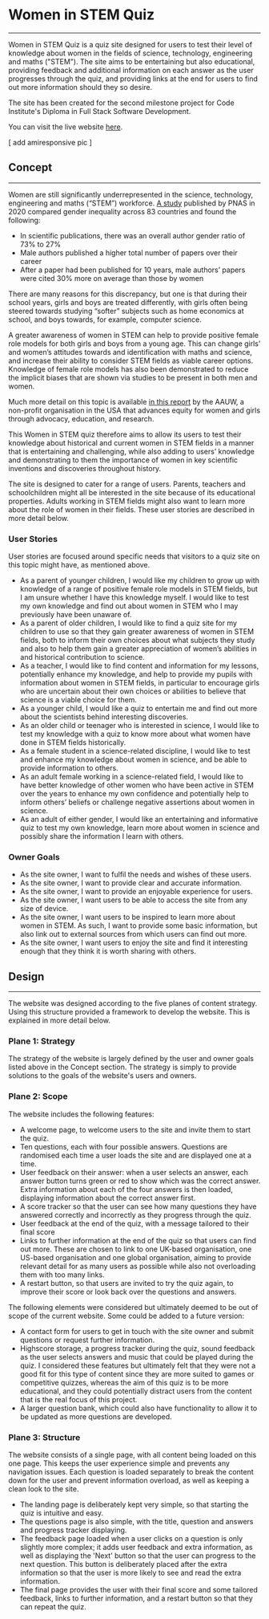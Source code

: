 # Women in STEM Quiz

------

Women in STEM Quiz is a quiz site designed for users to test their level of knowledge about women in the fields of science,  technology, engineering and maths ("STEM"). The site aims to be entertaining but also educational, providing feedback and additional information on each answer as the user progresses through the quiz, and providing links at the end for users to find out more information should they so desire.

The site has been created for the second milestone project for Code Institute's Diploma in Full Stack Software Development.

You can visit the live website [here](https://frankiesanjana.github.io/women-in-STEM-quiz/).

[ add amiresponsive pic ]

## Concept
------

Women are still significantly underrepresented in the science, technology, engineering and maths (“STEM”) workforce. [A study](https://www.pnas.org/doi/pdf/10.1073/pnas.1914221117) published by PNAS in 2020 compared gender inequality across 83 countries and found the following:
- In scientific publications, there was an overall author gender ratio of 73% to 27%
- Male authors published a higher total number of papers over their career
- After a paper had been published for 10 years, male authors’ papers were cited 30% more on average than those by women

There are many reasons for this discrepancy, but one is that during their school years, girls and boys are treated differently, with girls often being steered towards studying “softer” subjects such as home economics at school, and boys towards, for example, computer science.

A greater awareness of women in STEM can help to provide positive female role models for both girls and boys from a young age. This can change girls’ and women’s attitudes towards and identification with maths and science, and increase their ability to consider STEM fields as viable career options. Knowledge of female role models has also been demonstrated to reduce the implicit biases that are shown via studies to be present in both men and women.

Much more detail on this topic is available [in this report](https://www.aauw.org/app/uploads/2020/03/Solving-the-Equation-report-nsa.pdf) by the AAUW, a non-profit organisation in the USA that advances equity for women and girls through advocacy, education, and research.

This Women in STEM quiz therefore aims to allow its users to test their knowledge about historical and current women in STEM fields in a manner that is entertaining and challenging, while also adding to users’ knowledge and demonstrating to them the importance of women in key scientific inventions and discoveries throughout history.

The site is designed to cater for a range of users. Parents, teachers and schoolchildren might all be interested in the site because of its educational properties. Adults working in STEM fields might also want to learn more about the role of women in their fields. These user stories are described in more detail below.

### User Stories

User stories are focused around specific needs that visitors to a quiz site on this topic might have, as mentioned above.

- As a parent of younger children, I would like my children to grow up with knowledge of a range of positive female role models in STEM fields,  but I am unsure whether I have this knowledge myself. I would like to test my own knowledge and find out about women in STEM who I may previously have been unaware of.
- As a parent of older children, I would like to find a quiz site for my children to use so that they gain greater awareness of women in STEM fields, both to inform their own choices about what subjects they study and also to help them gain a greater appreciation of women’s abilities in and historical contribution to science.
- As a teacher, I would like to find content and information for my lessons, potentially enhance my knowledge, and help to provide my pupils with information about women in STEM fields, in particular to encourage girls who are uncertain about their own choices or abilities to believe that science is a viable choice for them.
- As a younger child, I would like a quiz to entertain me and find out more about the scientists behind interesting discoveries.
- As an older child or teenager who is interested in science, I would like to test my knowledge with a quiz to know more about what women have done in STEM fields historically.
- As a female student in a science-related discipline, I would like to test and enhance my knowledge about women in science, and be able to provide information to others.
- As an adult female working in a science-related field, I would like to have better knowledge of other women who have been active in STEM over the years to enhance my own confidence and potentially help to inform others’ beliefs or challenge negative assertions about women in science.
- As an adult of either gender, I would like an entertaining and informative quiz to test my own knowledge, learn more about women in science and possibly share the information I learn with others.

### Owner Goals

- As the site owner, I want to fulfil the needs and wishes of these users.
- As the site owner, I want to provide clear and accurate information.
- As the site owner, I want to provide an enjoyable experience for users.
- As the site owner, I want users to be able to access the site from any size of device.
- As the site owner, I want users to be inspired to learn more about women in STEM. As such, I want to provide some basic information, but also link out to external sources from which users can find out more.
- As the site owner, I want users to enjoy the site and find it interesting enough that they think it is worth sharing with others.

## Design
------

The website was designed according to the five planes of content strategy. Using this structure provided a framework to develop the website. This is explained in more detail below.

### Plane 1: Strategy

The strategy of the website is largely defined by the user and owner goals listed above in the Concept section. The strategy is simply to provide solutions to the goals of the website's users and owners.

### Plane 2: Scope

The website includes the following features:

- A welcome page, to welcome users to the site and invite them to start the quiz.
- Ten questions, each with four possible answers. Questions are randomised each time a user loads the site and are displayed one at a time.
- User feedback on their answer: when a user selects an answer, each answer button turns green or red to show which was the correct answer. Extra information about each of the four answers is then loaded, displaying information about the correct answer first.
- A score tracker so that the user can see how many questions they have answered correctly and incorrectly as they progress through the quiz.
- User feedback at the end of the quiz, with a message tailored to their final score
- Links to further information at the end of the quiz so that users can find out more. These are chosen to link to one UK-based organisation, one US-based organisation and one global organisation, aiming to provide relevant detail for as many users as possible while also not overloading them with too many links.
- A restart button, so that users are invited to try the quiz again, to improve their score or look back over the questions and answers.

The following elements were considered but ultimately deemed to be out of scope of the current website. Some could be added to a future version:

- A contact form for users to get in touch with the site owner and submit questions or request further information.
- Highscore storage, a progress tracker during the quiz, sound feedback as the user selects answers and music that could be played during the quiz. I considered these features but ultimately felt that they were not a good fit for this type of content since they are more suited to games or competitive quizzes, whereas the aim of this quiz is to be more educational, and they could potentially distract users from the content that is the real focus of this project.
- A larger question bank, which could also have functionality to allow it to be updated as more questions are developed.

### Plane 3: Structure

The website consists of a single page, with all content being loaded on this one page. This keeps the user experience simple and prevents any navigation issues. Each question is loaded separately to break the content down for the user and prevent information overload, as well as keeping a clean look to the site.

- The landing page is deliberately kept very simple, so that starting the quiz is intuitive and easy.
- The questions page is also simple, with the title, question and answers and progress tracker displaying.
- The feedback page loaded when a user clicks on a question is only slightly more complex; it adds user feedback and extra information, as well as displaying the 'Next' button so that the user can progress to the next question. This button is deliberately placed after the extra information so that the user is more likely to see and read the extra information.
- The final page provides the user with their final score and some tailored feedback, links to further information, and a restart button so that they can repeat the quiz.
